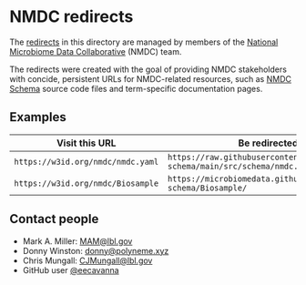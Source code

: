 # NMDC redirects

The [redirects](https://httpd.apache.org/docs/current/howto/htaccess.html) in this directory are managed by members of the [National Microbiome Data Collaborative](https://microbiomedata.org/) (NMDC) team.

The redirects were created with the goal of providing NMDC stakeholders with concide, persistent URLs for NMDC-related resources, such as [NMDC Schema](https://github.com/microbiomedata/nmdc-schema) source code files and term-specific documentation pages.

## Examples

| Visit this URL                    | Be redirected to this URL                                                                |
| --------------------------------- | ---------------------------------------------------------------------------------------- |
| `https://w3id.org/nmdc/nmdc.yaml` | `https://raw.githubusercontent.com/microbiomedata/nmdc-schema/main/src/schema/nmdc.yaml` |
| `https://w3id.org/nmdc/Biosample` | `https://microbiomedata.github.io/nmdc-schema/Biosample/`                                |

## Contact people
- Mark A. Miller: MAM@lbl.gov
- Donny Winston: donny@polyneme.xyz
- Chris Mungall: CJMungall@lbl.gov
- GitHub user [@eecavanna](https://github.com/eecavanna/)
